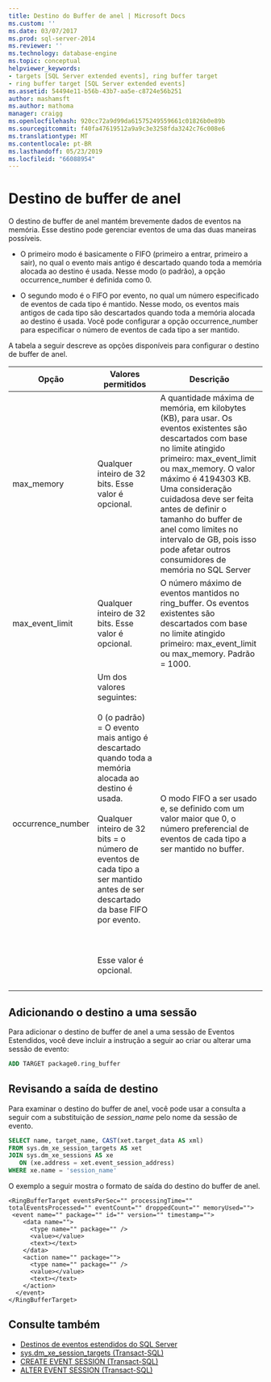 ```yaml
---
title: Destino do Buffer de anel | Microsoft Docs
ms.custom: ''
ms.date: 03/07/2017
ms.prod: sql-server-2014
ms.reviewer: ''
ms.technology: database-engine
ms.topic: conceptual
helpviewer_keywords:
- targets [SQL Server extended events], ring buffer target
- ring buffer target [SQL Server extended events]
ms.assetid: 54494e11-b56b-43b7-aa5e-c8724e56b251
author: mashamsft
ms.author: mathoma
manager: craigg
ms.openlocfilehash: 920cc72a9d99da61575249559661c01826b0e89b
ms.sourcegitcommit: f40fa47619512a9a9c3e3258fda3242c76c008e6
ms.translationtype: MT
ms.contentlocale: pt-BR
ms.lasthandoff: 05/23/2019
ms.locfileid: "66088954"
---
```

# <a name="ring-buffer-target"></a>Destino de buffer de anel
  O destino de buffer de anel mantém brevemente dados de eventos na memória. Esse destino pode gerenciar eventos de uma das duas maneiras possíveis.  
  
-   O primeiro modo é basicamente o FIFO (primeiro a entrar, primeiro a sair), no qual o evento mais antigo é descartado quando toda a memória alocada ao destino é usada. Nesse modo (o padrão), a opção occurrence_number é definida como 0.  
  
-   O segundo modo é o FIFO por evento, no qual um número especificado de eventos de cada tipo é mantido. Nesse modo, os eventos mais antigos de cada tipo são descartados quando toda a memória alocada ao destino é usada. Você pode configurar a opção occurrence_number para especificar o número de eventos de cada tipo a ser mantido.  
  
 A tabela a seguir descreve as opções disponíveis para configurar o destino de buffer de anel.  
  
|Opção|Valores permitidos|Descrição|  
|------------|--------------------|-----------------|  
|max_memory|Qualquer inteiro de 32 bits. Esse valor é opcional.|A quantidade máxima de memória, em kilobytes (KB), para usar. Os eventos existentes são descartados com base no limite atingido primeiro: max_event_limit ou max_memory. O valor máximo é 4194303 KB. Uma consideração cuidadosa deve ser feita antes de definir o tamanho do buffer de anel como limites no intervalo de GB, pois isso pode afetar outros consumidores de memória no SQL Server|  
|max_event_limit|Qualquer inteiro de 32 bits. Esse valor é opcional.|O número máximo de eventos mantidos no ring_buffer. Os eventos existentes são descartados com base no limite atingido primeiro: max_event_limit ou max_memory. Padrão = 1000.|  
|occurrence_number|Um dos valores seguintes:<br /><br /> 0 (o padrão) = O evento mais antigo é descartado quando toda a memória alocada ao destino é usada.<br /><br /> Qualquer inteiro de 32 bits = o número de eventos de cada tipo a ser mantido antes de ser descartado da base FIFO por evento.<br /><br /> <br /><br /> Esse valor é opcional.|O modo FIFO a ser usado e, se definido com um valor maior que 0, o número preferencial de eventos de cada tipo a ser mantido no buffer.|
| &nbsp; | &nbsp; | &nbsp; |
  
## <a name="adding-the-target-to-a-session"></a>Adicionando o destino a uma sessão  
 Para adicionar o destino de buffer de anel a uma sessão de Eventos Estendidos, você deve incluir a instrução a seguir ao criar ou alterar uma sessão de evento:  
  
```sql
ADD TARGET package0.ring_buffer  
```  
  
## <a name="reviewing-the-target-output"></a>Revisando a saída de destino  
 Para examinar o destino do buffer de anel, você pode usar a consulta a seguir com a substituição de *session_name* pelo nome da sessão de evento.  
  
```sql
SELECT name, target_name, CAST(xet.target_data AS xml)  
FROM sys.dm_xe_session_targets AS xet  
JOIN sys.dm_xe_sessions AS xe  
   ON (xe.address = xet.event_session_address)  
WHERE xe.name = 'session_name'  
```  
  
 O exemplo a seguir mostra o formato de saída do destino do buffer de anel.  
  
```  
<RingBufferTarget eventsPerSec="" processingTime="" totalEventsProcessed="" eventCount="" droppedCount="" memoryUsed="">  
 <event name="" package="" id="" version="" timestamp="">  
    <data name="">  
      <type name="" package="" />  
      <value></value>  
      <text></text>  
    </data>  
    <action name="" package="">  
      <type name="" package="" />  
      <value></value>  
      <text></text>  
    </action>  
  </event>  
</RingBufferTarget>  
```


## <a name="see-also"></a>Consulte também

- [Destinos de eventos estendidos do SQL Server](../../2014/database-engine/sql-server-extended-events-targets.md)
- [sys.dm_xe_session_targets &#40;Transact-SQL&#41;](/sql/relational-databases/system-dynamic-management-views/sys-dm-xe-session-targets-transact-sql?view=sql-server-2016)
- [CREATE EVENT SESSION &#40;Transact-SQL&#41;](/sql/t-sql/statements/create-event-session-transact-sql?view=sql-server-2016)
- [ALTER EVENT SESSION &#40;Transact-SQL&#41;](https://docs.microsoft.com/sql/t-sql/statements/alter-event-session-transact-sql?view=sql-server-2016)

